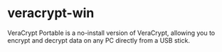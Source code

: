 # veracrypt-win
VeraCrypt Portable is a no-install version of VeraCrypt, allowing you to encrypt and decrypt data on any PC directly from a USB stick.
